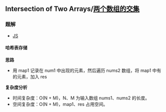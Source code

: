 ## Intersection of Two Arrays/[两个数组的交集](https://leetcode-cn.com/problems/intersection-of-two-arrays/)

### 题解
+ [JS](../../codes/js/problems/384/349-e-iota.js)
#### 哈希表存储
**思路**
+ 用 map1 记录在 num1 中出现的元素，然后遍历 nums2 数组，将 map1 中有的元素，加入 res

**复杂度分析**
+ 时间复杂度：O(N + M)，N、M 为输入数组 nums1、nums2 的长度。
+ 空间复杂度：O(N + M)，map1、res 占用空间。